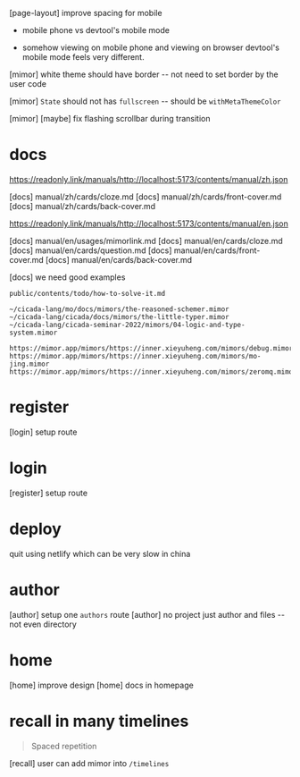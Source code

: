 [page-layout] improve spacing for mobile

- mobile phone vs devtool's mobile mode

- somehow viewing on mobile phone and viewing on browser devtool's mobile mode feels very different.

[mimor] white theme should have border -- not need to set border by the user code

[mimor] `State` should not has `fullscreen` -- should be `withMetaThemeColor`

[mimor] [maybe] fix flashing scrollbar during transition

# docs

https://readonly.link/manuals/http://localhost:5173/contents/manual/zh.json

[docs] manual/zh/cards/cloze.md
[docs] manual/zh/cards/front-cover.md
[docs] manual/zh/cards/back-cover.md

https://readonly.link/manuals/http://localhost:5173/contents/manual/en.json

[docs] manual/en/usages/mimorlink.md
[docs] manual/en/cards/cloze.md
[docs] manual/en/cards/question.md
[docs] manual/en/cards/front-cover.md
[docs] manual/en/cards/back-cover.md

[docs] we need good examples

```
public/contents/todo/how-to-solve-it.md
```

```
~/cicada-lang/mo/docs/mimors/the-reasoned-schemer.mimor
~/cicada-lang/cicada/docs/mimors/the-little-typer.mimor
~/cicada-lang/cicada-seminar-2022/mimors/04-logic-and-type-system.mimor
```

```
https://mimor.app/mimors/https://inner.xieyuheng.com/mimors/debug.mimor
https://mimor.app/mimors/https://inner.xieyuheng.com/mimors/mo-jing.mimor
https://mimor.app/mimors/https://inner.xieyuheng.com/mimors/zeromq.mimor
```

# register

[login] setup route

# login

[register] setup route

# deploy

quit using netlify which can be very slow in china

# author

[author] setup one `authors` route
[author] no project just author and files -- not even directory

# home

[home] improve design
[home] docs in homepage

# recall in many timelines

> Spaced repetition

[recall] user can add mimor into `/timelines`
